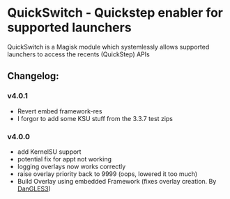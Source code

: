# QuickSwitch - Quickstep enabler for supported launchers

QuickSwitch is a Magisk module which systemlessly allows supported launchers to access the recents (QuickStep) APIs

## Changelog:

### v4.0.1

- Revert embed framework-res
- I forgor to add some KSU stuff from the 3.3.7 test zips

### v4.0.0

- add KernelSU support
- potential fix for appt not working
- logging overlays now works correctly
- raise overlay priority back to 9999 (oops, lowered it too much)
- Build Overlay using embedded Framework (fixes overlay creation. By [DanGLES3](https://github.com/DanGLES3))
